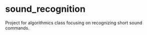 sound_recognition
=================

Project for algorithmics class focusing on recognizing short sound commands.
